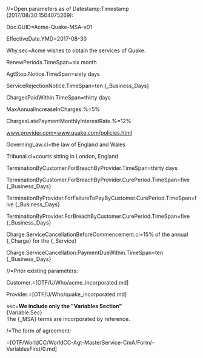 //=Open parameters as of Datestamp:Timestamp (2017/08/30:1504075269):

Doc.GUID=Acme-Quake-MSA-v01

EffectiveDate.YMD=2017-08-30

Why.sec=Acme wishes to obtain the services of Quake.

RenewPeriods.TimeSpan=six month

AgtStop.Notice.TimeSpan=sixty days

ServiceRejectionNotice.TimeSpan=ten {_Business_Days}

ChargesPaidWithin.TimeSpan=thirty days

MaxAnnualIncreaseInCharges.%=5%

ChargesLatePaymentMonthlyInterestRate.%=12%

www.provider.com=www.quake.com/policies.html

GoverningLaw.cl=the law of England and Wales

Tribunal.cl=courts sitting in London, England

TerminationByCustomer.ForBreachByProvider.TimeSpan=thirty days

TerminationByCustomer.ForBreachByProvider.CurePeriod.TimeSpan=five {_Business_Days}

TerminationByProvider.ForFailureToPayByCustomer.CurePeriod.TimeSpan=five {_Business_Days}

TerminationByProvider.ForBreachByCustomer.CurePeriod.TimeSpan=five {_Business_Days}

Charge.ServiceCancellationBeforeCommencement.cl=15% of the annual {_Charge} for the {_Service} 

Charge.ServiceCancellation.PaymentDueWithin.TimeSpan=ten {_Business_Days}

//=Prior existing parameters:

Customer.=[OTF/U/Who/acme_incorporated.md]

Provider.=[OTF/U/Who/quake_incorporated.md]

sec=<b>We include only the "Variables Section"</b><br>{Variable.Sec}<br>The {_MSA} terms are incorporated by reference.

/=The form of agreement:

=[OTF/WorldCC/WorldCC-Agt-MasterService-CmA/Form/-VariablesFirst/0.md]
